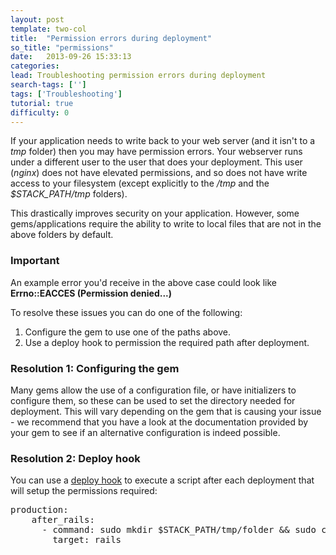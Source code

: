 ```yaml
---
layout: post
template: two-col
title:  "Permission errors during deployment"
so_title: "permissions"
date:   2013-09-26 15:33:13
categories: 
lead: Troubleshooting permission errors during deployment
search-tags: ['']
tags: ['Troubleshooting']
tutorial: true
difficulty: 0
---
```


If your application needs to write back to your web server (and it isn't to a <i>tmp</i> folder) then you may have permission errors.
Your webserver runs under a different user to the user that does your deployment.
This user (*nginx*) does not have elevated permissions, and so does not have write access to your filesystem (except explicitly to the */tmp* and the *$STACK&#95;PATH/tmp* folders).

This drastically improves security on your application. However, some gems/applications require the ability to write to local files that are not in the above folders by default.

<div class="notice">
		<h3>Important</h3>
		<p>An example error you'd receive in the above case could look like <b>Errno::EACCES (Permission denied...)</b></p>
</div>

To resolve these issues you can do one of the following:

<ol class="article-list">
<li>Configure the gem to use one of the paths above.</li>
<li>Use a deploy hook to permission the required path after deployment.</li>
</ol>

<h3>Resolution 1: Configuring the gem</h3>

Many gems allow the use of a configuration file, or have initializers to configure them, so these can be used to set the directory needed for deployment. This will vary depending on the gem that is causing your issue - we recommend that you have a look at the documentation provided by your gem to see if an alternative configuration is indeed possible.

<h3>Resolution 2: Deploy hook</h3>

You can use a [deploy hook](/deployment/deploy-hooks) to execute a script after each deployment that will setup the permissions required:

<pre class="prettyprint">
production:
    after_rails:
      - command: sudo mkdir $STACK_PATH/tmp/folder && sudo chmod 0775 -R $STACK_PATH/tmp/folder
        target: rails
</pre>
